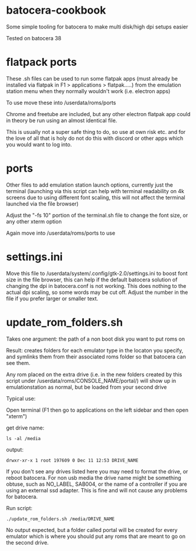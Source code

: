 # batocera-cookbook
Some simple tooling for batocera to make multi disk/high dpi setups easier

Tested on batocera 38

# flatpack ports
These .sh files can be used to run some flatpak apps \(must already be installed via flatpak in F1 > applications > flatpak.....\) from the emulation station menu when they normally wouldn't work \(i.e. electron apps\)

To use move these into /userdata/roms/ports

Chrome and freetube are included, but any other electron flatpak app could in theory be run using an almost identical file.

This is usually not a super safe thing to do, so use at own risk etc. and for the love of all that is holy do not do this with discord or other apps which you would want to log into.

# ports
Other files to add emulation station launch options, currently just the terminal \(launching via this script can help with terminal readability on 4k screens due to using different font scaling, this will not affect the terminal launched via the file browser\)

Adjust the "-fs 10" portion of the terminal.sh file to change the font size, or any other xterm option

Again move into /userdata/roms/ports to use

# settings.ini
Move this file to /userdata/system/.config/gtk-2.0/settings.ini to boost font size in the file browser, this can help if the default batocera solution of changing the dpi in batocera.conf is not working. This does nothing to the actual dpi scaling, so some words may be cut off. Adjust the number in the file if you prefer larger or smaller text.

# update_rom_folders.sh
Takes one argument: the path of a non boot disk you want to put roms on

Result: creates folders for each emulator type in the locaton you specify, and symlinks them from their associated roms folder so that batocera can see them. 

Any rom placed on the extra drive \(i.e. in the new folders created by this script under /userdata/roms/CONSOLE_NAME/portal/\) will show up in emulationstation as normal, but be loaded from your second drive

Typical use:

Open terminal \(F1 then go to applications on the left sidebar and then open "xterm"\)

get drive name:
```
ls -al /media
```

output:
```
drwxr-xr-x 1 root 197609 0 Dec 11 12:53 DRIVE_NAME
```
If you don't see any drives listed here you may need to format the drive, or reboot batocera. For non usb media the drive name might be something obtuse, such as NO_LABEL, SAB004, or the name of a controller if you are using an external ssd adapter. This is fine and will not cause any problems for batocera.

Run script:
```
./update_rom_folders.sh /media/DRIVE_NAME
```

No output expected, but a folder called portal will be created for every emulator which is where you should put any roms that are meant to go on the second drive.

